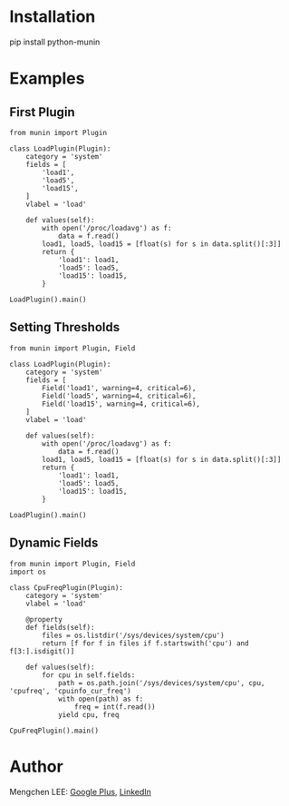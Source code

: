 Installation
============

pip install python-munin

Examples
========

First Plugin
------------

	from munin import Plugin
	
	class LoadPlugin(Plugin):
	    category = 'system'
	    fields = [
	        'load1',
	        'load5',
	        'load15',
	    ]
	    vlabel = 'load'
	    
	    def values(self):
	        with open('/proc/loadavg') as f:
	            data = f.read()
	        load1, load5, load15 = [float(s) for s in data.split()[:3]]
	        return {
	            'load1': load1,
	            'load5': load5,
	            'load15': load15,
	        }
	        
	LoadPlugin().main()

Setting Thresholds
------------------

	from munin import Plugin, Field
	
	class LoadPlugin(Plugin):
	    category = 'system'
	    fields = [
	        Field('load1', warning=4, critical=6),
	        Field('load5', warning=4, critical=6),
	        Field('load15', warning=4, critical=6),
	    ]
	    vlabel = 'load'
	    
	    def values(self):
	        with open('/proc/loadavg') as f:
			    data = f.read()
			load1, load5, load15 = [float(s) for s in data.split()[:3]]
	        return {
	            'load1': load1,
	            'load5': load5,
	            'load15': load15,
	        }
	        
	LoadPlugin().main()
	
Dynamic Fields
--------------

	from munin import Plugin, Field
	import os
	
	class CpuFreqPlugin(Plugin):
	    category = 'system'
	    vlabel = 'load'
	
	    @property
	    def fields(self):
	        files = os.listdir('/sys/devices/system/cpu')
	        return [f for f in files if f.startswith('cpu') and f[3:].isdigit()]
	
	    def values(self):
	        for cpu in self.fields:
	            path = os.path.join('/sys/devices/system/cpu', cpu, 'cpufreq', 'cpuinfo_cur_freq')
	            with open(path) as f:
	                freq = int(f.read())
	            yield cpu, freq
	
	CpuFreqPlugin().main()

Author
======

Mengchen LEE: <a href="https://plus.google.com/117704742936410336204" target="_blank">Google Plus</a>, <a href="https://cn.linkedin.com/pub/mengchen-lee/30/8/23a" target="_blank">LinkedIn</a>
